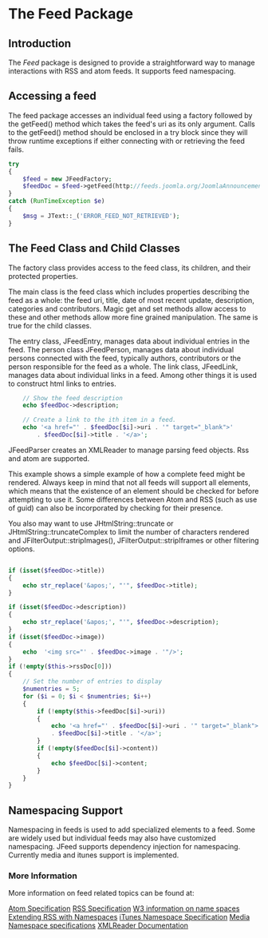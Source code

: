 # The Feed Package

## Introduction

The *Feed* package is designed to provide a straightforward way to manage interactions with RSS and atom feeds. It supports feed namespacing.

## Accessing a feed

The feed package accesses an individual feed using a factory followed by the getFeed() method which takes the feed's uri as its only argument. Calls to the getFeed() method should be enclosed in a try block since they will throw runtime exceptions if either connecting with or retrieving the feed fails.


```php
try
{
	$feed = new JFeedFactory;
	$feedDoc = $feed->getFeed(http://feeds.joomla.org/JoomlaAnnouncements);
}
catch (RunTimeException $e)
{
	$msg = JText::_('ERROR_FEED_NOT_RETRIEVED');
}
```


## The Feed Class and Child Classes

The factory class provides access to the feed class, its children, and their protected properties.

The main class is the feed class which includes properties describing the feed as a whole: the feed uri, title, date of most recent update, description, categories and contributors. Magic get and set methods allow access to these and other methods allow more fine grained manipulation. The same is true for the child classes.

The entry class, JFeedEntry, manages data about individual entries in the feed.
The person class JFeedPerson, manages data about individual persons connected with the feed, typically authors, contributors or the person responsible for the feed as a whole.
The link class, JFeedLink, manages data about individual links in a feed. Among other things it is used to construct html links to entries.

```php
	// Show the feed description
	echo $feedDoc->description;

	// Create a link to the ith item in a feed.
	echo '<a href="' . $feedDoc[$i]->uri . '" target="_blank">'
		. $feedDoc[$i]->title . '</a>';

```

JFeedParser creates an XMLReader to manage parsing feed objects. Rss and atom are supported.

This example shows a simple example of how a complete feed might be rendered. Always keep in mind that not all feeds will support all elements, which means that the existence of an element should be checked for before attempting to use it. Some differences between Atom and RSS (such as use of guid) can also be incorporated by checking for their presence.

You also may want to use JHtmlString::truncate or JHtmlString::truncateComplex to limit the number of characters rendered and JFilterOutput::stripImages(), JFilterOutput::stripIframes or other filtering options.

```php

if (isset($feedDoc->title))
{
	echo str_replace('&apos;', "'", $feedDoc->title);
}

if (isset($feedDoc->description))
{
	echo str_replace('&apos;', "'", $feedDoc->description);
}
if (isset($feedDoc->image))
{
	echo  '<img src="' . $feedDoc->image . '"/>';
}
if (!empty($this->rssDoc[0]))
{
	// Set the number of entries to display
	$numentries = 5;
	for ($i = 0; $i < $numentries; $i++)
	{
		if (!empty($this->feedDoc[$i]->uri))
		{
			echo '<a href="' . $feedDoc[$i]->uri . '" target="_blank">'
			. $feedDoc[$i]->title . '</a>';
		}
		if (!empty($feedDoc[$i]->content))
		{
			echo $feedDoc[$i]->content;
		}
	}
}
```


## Namespacing Support
Namespacing in feeds is used to add specialized elements to a feed. Some are widely used but individual feeds may also have customized namespacing. JFeed supports  dependency injection for namespacing. Currently media and itunes support is implemented.

### More Information

More information on feed related topics can be found at:

[Atom Specification](http://www.atomenabled.org/developers/syndication/)
[RSS Specification](http://cyber.law.harvard.edu/rss/rss.html)
[W3 information on name spaces](http://feed2.w3.org/docs/howto/declare_namespaces.html)
[Extending RSS with Namespaces](http://www.disobey.com/detergent/2002/extendingrss2/)
[iTunes Namespace Specification](http://www.apple.com/itunes/podcasts/specs.html)
[Media Namespace specifications](http://video.search.yahoo.com/mrss)
[XMLReader Documentation](http://php.net/manual/en/book.xmlreader.php)
